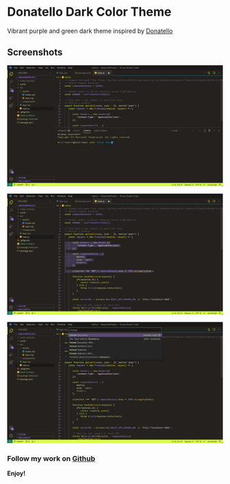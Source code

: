 # Donatello Dark Color Theme

Vibrant purple and green dark theme inspired by [Donatello](https://en.wikipedia.org/wiki/Donatello_(Teenage_Mutant_Ninja_Turtles))

## Screenshots

![Screenshot for Donatello Dark Theme](./screenshots/Donatello%20Color%20Theme%204.jpeg)

![Screenshot for Donatello Dark Theme](./screenshots/Donatello-Theme%201.jpeg)

![Screenshot for Donatello Dark Theme](./screenshots/Donatello-Theme%203.jpeg)


### Follow my work on [Github](https://github.com/thwilson3)

**Enjoy!**

